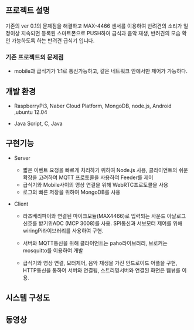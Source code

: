## 프로젝트 설명

기존의 ver 0.1의 문제점을 해결하고 MAX-4466 센서를 이용하여 반려견의 소리가 일정이상 지속되면 등록된 스마트폰으로 PUSH하여 급식과 음악 재생, 반려견의 모습 확인 가능하도록 하는 반려견 급식기 입니다.

### 기존 프로젝트의 문제점

* mobile과 급식기가 1:1로 통신가능하고, 같은 네트워크 안에서만 제어가 가능하다.



## 개발 환경

* RaspberryPi3, Naber Cloud Platform, MongoDB, node.js, Android ,ubuntu 12.04

* Java Script, C, Java

  

## 구현기능

* Server
  * 짧은 이벤트 요청을 빠르게 처리하기 위하여 Node.js 사용, 클라이언트의 쉬운 확장을 고려하여 MQTT 프로토콜을 사용하여 Feeder를 제어
  * 급식기와 Mobile사이의 영상 연결을 위해 WebRTC프로토콜을 사용
  * 로그의 빠른 저장을 위하여 MongoDB를 사용

* Client

  * 라즈베리파이와 연결된 마이크모듈(MAX4466)로 입력되는 사운드 아날로그 신호를 받기위ADC (MCP 3008)를 사용. SPI통신과 서보모터 제어를 위해 wiringPi라이브러리를 사용하여 구현.

  * 서버와 MQTT통신을 위해 클라이언트는 paho라이브러리, 브로커는 mosquitto를 이용하여 개발

  * 급식기와 영상 연결, 모터제어, 음악 재생을 가진 안드로이드 어플을 구현, HTTP통신을 통하여 서버와 연결됨, 스트리밍서버와 연결된 화면은 웹뷰를 이용.

    

## 시스템 구성도



## 동영상





